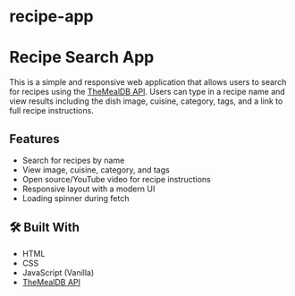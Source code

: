 # recipe-app
# Recipe Search App

This is a simple and responsive web application that allows users to search for recipes using the [TheMealDB API](https://www.themealdb.com/api.php). Users can type in a recipe name and view results including the dish image, cuisine, category, tags, and a link to full recipe instructions.

##  Features

-  Search for recipes by name
-  View image, cuisine, category, and tags
-  Open source/YouTube video for recipe instructions
-  Responsive layout with a modern UI
-  Loading spinner during fetch

## 🛠 Built With

- HTML
- CSS
- JavaScript (Vanilla)
- [TheMealDB API](https://www.themealdb.com/api.php)


